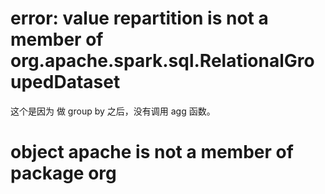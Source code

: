 # error: value repartition is not a member of org.apache.spark.sql.RelationalGroupedDataset
这个是因为 做 group by 之后，没有调用 agg 函数。

# object apache is not a member of package org

